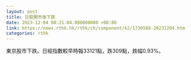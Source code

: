 ```yaml
---
layout: post
title: 日股開市後下跌
date: 2023-12-04 08:21:04.000000000 +08:00
link: https://news.rthk.hk/rthk/ch/component/k2/1730568-20231204.htm
categories: rthk
---
```


東京股市下跌。日經指數較早時報33121點，跌309點，跌幅0.93%。
